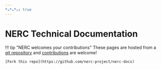 ```yaml
---
ᴴₒᴴₒᴴₒ: true
---
```


# NERC Technical Documentation

!!! tip "NERC welcomes your contributions"
    These pages are hosted from a
    [git repository](https://github.com/nerc-project/nerc-docs) and
    [contributions](https://github.com/nerc-project/nerc-docs/blob/main/CONTRIBUTING.md)
    are welcome!

    [Fork this repo](https://github.com/nerc-project/nerc-docs)
